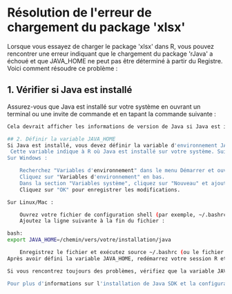 # Résolution de l'erreur de chargement du package 'xlsx'

Lorsque vous essayez de charger le package 'xlsx' dans R, vous pouvez rencontrer une erreur indiquant que le chargement du package 'rJava' a échoué et que JAVA_HOME ne peut pas être déterminé à partir du Registre. Voici comment résoudre ce problème :

## 1. Vérifier si Java est installé

Assurez-vous que Java est installé sur votre système en ouvrant un terminal ou une invite de commande et en tapant la commande suivante :

```bash
Cela devrait afficher les informations de version de Java si Java est installé correctement.

## 2. Définir la variable JAVA_HOME
Si Java est installé, vous devez définir la variable d'environnement JAVA_HOME.
 Cette variable indique à R où Java est installé sur votre système. Suivez ces étapes :
Sur Windows :

    Recherchez "Variables d'environnement" dans le menu Démarrer et ouvrez-le.
    Cliquez sur "Variables d'environnement" en bas.
    Dans la section "Variables système", cliquez sur "Nouveau" et ajoutez une variable nommée JAVA_HOME avec le chemin vers votre répertoire d'installation Java (par exemple, C:\Program Files\Java\jdk1.8.0_281).
    Cliquez sur "OK" pour enregistrer les modifications.

Sur Linux/Mac :

    Ouvrez votre fichier de configuration shell (par exemple, ~/.bashrc, ~/.bash_profile, ~/.profile) dans un éditeur de texte.
    Ajoutez la ligne suivante à la fin du fichier :

bash:
export JAVA_HOME=/chemin/vers/votre/installation/java

    Enregistrez le fichier et exécutez source ~/.bashrc (ou le fichier approprié selon votre shell) pour appliquer les modifications.
Après avoir défini la variable JAVA_HOME, redémarrez votre session R et essayez de charger à nouveau le package 'xlsx'.

Si vous rencontrez toujours des problèmes, vérifiez que la variable JAVA_HOME est correctement définie et pointe vers le répertoire d'installation de Java.

Pour plus d'informations sur l'installation de Java SDK et la configuration de l'environnement, consultez le site officiel de Java: [Java Downloads](https://www.oracle.com/java/technologies/javase-jdk11-downloads.html)







